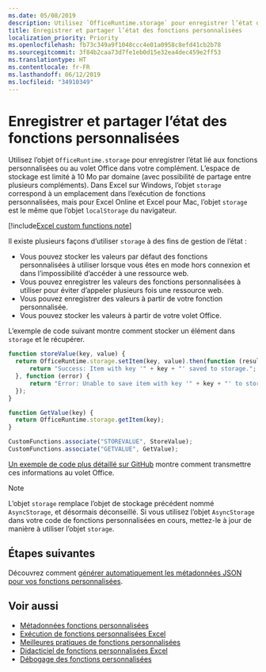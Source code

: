 ```yaml
---
ms.date: 05/08/2019
description: Utilisez `OfficeRuntime.storage` pour enregistrer l’état des fonctions personnalisées.
title: Enregistrer et partager l’état des fonctions personnalisées
localization_priority: Priority
ms.openlocfilehash: fb73c349a9f1048ccc4e01a0958c8efd41cb2b78
ms.sourcegitcommit: 3f84b2caa73d7fe1eb0d15e32ea4dec459e2ff53
ms.translationtype: HT
ms.contentlocale: fr-FR
ms.lasthandoff: 06/12/2019
ms.locfileid: "34910349"
---
```

# <a name="save-and-share-state-in-custom-functions"></a>Enregistrer et partager l’état des fonctions personnalisées

Utilisez l’objet `OfficeRuntime.storage` pour enregistrer l’état lié aux fonctions personnalisées ou au volet Office dans votre complément. L’espace de stockage est limité à 10 Mo par domaine (avec possibilité de partage entre plusieurs compléments). Dans Excel sur Windows, l’objet `storage` correspond à un emplacement dans l’exécution de fonctions personnalisées, mais pour Excel Online et Excel pour Mac, l’objet `storage` est le même que l’objet `localStorage` du navigateur.

[!include[Excel custom functions note](../includes/excel-custom-functions-note.md)]

Il existe plusieurs façons d’utiliser `storage` à des fins de gestion de l’état :

- Vous pouvez stocker les valeurs par défaut des fonctions personnalisées à utiliser lorsque vous êtes en mode hors connexion et dans l’impossibilité d’accéder à une ressource web.
- Vous pouvez enregistrer les valeurs des fonctions personnalisées à utiliser pour éviter d’appeler plusieurs fois une ressource web.
- Vous pouvez enregistrer des valeurs à partir de votre fonction personnalisée.
- Vous pouvez stocker les valeurs à partir de votre volet Office.

L’exemple de code suivant montre comment stocker un élément dans `storage` et le récupérer.

```js
function storeValue(key, value) {
  return OfficeRuntime.storage.setItem(key, value).then(function (result) {
      return "Success: Item with key '" + key + "' saved to storage.";
  }, function (error) {
      return "Error: Unable to save item with key '" + key + "' to storage. " + error;
  });
}

function GetValue(key) {
  return OfficeRuntime.storage.getItem(key);
}

CustomFunctions.associate("STOREVALUE", StoreValue);
CustomFunctions.associate("GETVALUE", GetValue);
```

[Un exemple de code plus détaillé sur GitHub](https://github.com/OfficeDev/PnP-OfficeAddins/tree/master/Excel-custom-functions/AsyncStorage) montre comment transmettre ces informations au volet Office.

>[!NOTE]
> L’objet `storage` remplace l’objet de stockage précédent nommé `AsyncStorage`, et désormais déconseillé. Si vous utilisez l’objet `AsyncStorage` dans votre code de fonctions personnalisées en cours, mettez-le à jour de manière à utiliser l’objet `storage`.

## <a name="next-steps"></a>Étapes suivantes
Découvrez comment [générer automatiquement les métadonnées JSON pour vos fonctions personnalisées](custom-functions-json-autogeneration.md). 

## <a name="see-also"></a>Voir aussi

* [Métadonnées fonctions personnalisées](custom-functions-json.md)
* [Exécution de fonctions personnalisées Excel](custom-functions-runtime.md)
* [Meilleures pratiques de fonctions personnalisées](custom-functions-best-practices.md)
* [Didacticiel de fonctions personnalisées Excel](../tutorials/excel-tutorial-create-custom-functions.md)
* [Débogage des fonctions personnalisées](custom-functions-debugging.md)
